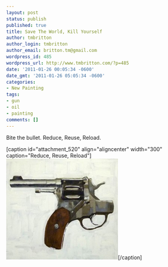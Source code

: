 ```yaml
---
layout: post
status: publish
published: true
title: Save The World, Kill Yourself
author: tmbritton
author_login: tmbritton
author_email: britton.tm@gmail.com
wordpress_id: 485
wordpress_url: http://www.tmbritton.com/?p=485
date: '2011-01-26 00:05:34 -0600'
date_gmt: '2011-01-26 05:05:34 -0600'
categories:
- New Painting
tags:
- gun
- oil
- painting
comments: []
---
```

<p>Bite the bullet.  Reduce, Reuse, Reload.</p>
<p>[caption id="attachment_520" align="aligncenter" width="300" caption="Reduce, Reuse, Reload"]<a href="/assets/img/2011/01/gun.jpg"><img class="size-medium wp-image-520" title="Reduce, Reuse, Reload" src="/assets/img/2011/01/gun-300x270.jpg" alt="Reduce, Reuse, Reload" width="300" height="270" /></a>[/caption]</p>

